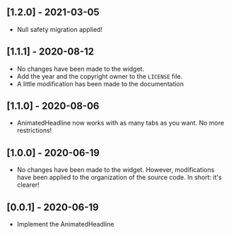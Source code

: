 ## [1.2.0] - 2021-03-05

* Null safety migration applied!

## [1.1.1] - 2020-08-12

* No changes have been made to the widget.
* Add the year and the copyright owner to the `LICENSE` file.
* A little modification has been made to the documentation

## [1.1.0] - 2020-08-06

* AnimatedHeadline now works with as many tabs as you want. No more restrictions!

## [1.0.0] - 2020-06-19

* No changes have been made to the widget. However, modifications have been applied to the organization of the source code. In short: it's clearer!

## [0.0.1] - 2020-06-19

* Implement the AnimatedHeadline